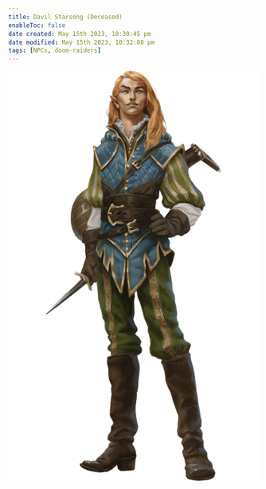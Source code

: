 ```yaml
---
title: Davil Starsong (Deceased)
enableToc: false
date created: May 15th 2023, 10:30:45 pm
date modified: May 15th 2023, 10:32:08 pm
tags: [NPCs, doom-raiders]
---
```

![](attachments/Pasted%20image%2020230515223326.png)

